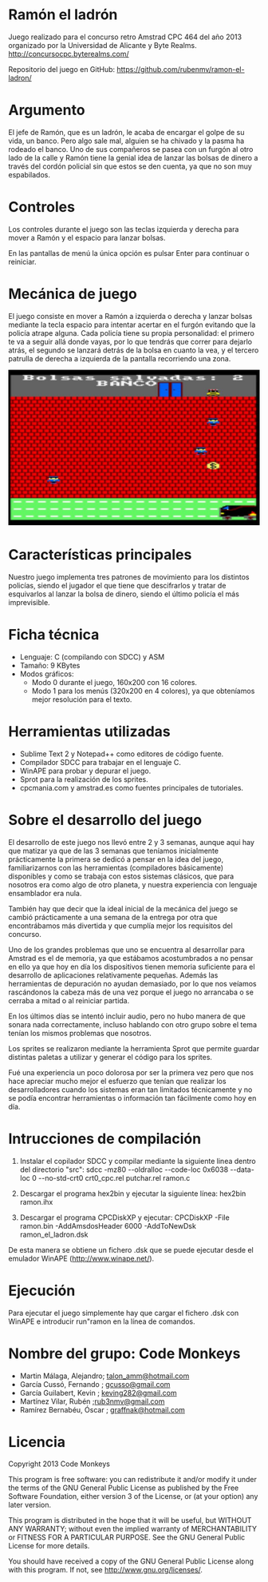 Ramón el ladrón
===============
Juego realizado para el concurso retro Amstrad CPC 464 del año 2013 organizado por la Universidad de Alicante y Byte Realms.
http://concursocpc.byterealms.com/

Repositorio del juego en GitHub: https://github.com/rubenmv/ramon-el-ladron/

Argumento
=========
El jefe de Ramón, que es un ladrón, le acaba de encargar el golpe de su vida, un banco. Pero algo sale mal, alguien se ha chivado y la pasma ha rodeado el banco. Uno de sus compañeros se pasea con un furgón al otro lado de la calle y Ramón tiene la genial idea de lanzar las bolsas de dinero a través del cordón policial sin que estos se den cuenta, ya que no son muy espabilados.

Controles
=========
Los controles durante el juego son las teclas izquierda y derecha para mover a Ramón y el espacio para lanzar bolsas.

En las pantallas de menú la única opción es pulsar Enter para continuar o reiniciar.

Mecánica de juego
=================
El juego consiste en mover a Ramón a izquierda o derecha y lanzar bolsas mediante la tecla espacio para intentar acertar en el furgón evitando que la policía atrape alguna.
Cada policía tiene su propia personalidad: el primero te va a seguir allá donde vayas, por lo que tendrás que correr para dejarlo atrás, el segundo se lanzará detrás de la bolsa en cuanto la vea, y el tercero patrulla de derecha a izquierda de la pantalla recorriendo una zona.

<img src="https://raw.githubusercontent.com/rubenmv/ramon-el-ladron/master/screenshot.png" alt="ramon el ladron captura de juego" />

Características principales
===========================
Nuestro juego implementa tres patrones de movimiento para los distintos policías, siendo el jugador el que tiene que descifrarlos y tratar de esquivarlos al lanzar la bolsa de dinero, siendo el último policía el más imprevisible.

Ficha técnica
=============
- Lenguaje: C (compilando con SDCC) y ASM
- Tamaño: 9 KBytes
- Modos gráficos:
	- Modo 0 durante el juego, 160x200 con 16 colores.
	- Modo 1 para los menús (320x200 en 4 colores), ya que obteníamos mejor resolución para el texto.

Herramientas utilizadas
=======================
- Sublime Text 2 y Notepad++ como editores de código fuente.
- Compilador SDCC para trabajar en el lenguaje C.
- WinAPE para probar y depurar el juego.
- Sprot para la realización de los sprites.
- cpcmania.com y amstrad.es como fuentes principales de tutoriales.

Sobre el desarrollo del juego
=============================
El desarrollo de este juego nos llevó entre 2 y 3 semanas, aunque aqui hay que matizar ya que de las 3 semanas que teníamos inicialmente prácticamente la primera se dedicó a pensar en la idea del juego, familiarizarnos con las herramientas (compiladores básicamente) disponibles y como se trabaja con estos sistemas clásicos, que para nosotros era como algo de otro planeta, y nuestra experiencia con lenguaje ensamblador era nula.

También hay que decir que la ideal inicial de la mecánica del juego se cambió prácticamente a una semana de la entrega por otra que encontrábamos más divertida y que cumplía mejor los requisitos del concurso.

Uno de los grandes problemas que uno se encuentra al desarrollar para Amstrad es el de memoria, ya que estábamos acostumbrados a no pensar en ello ya que hoy en día los dispositivos tienen memoria suficiente para el desarrollo de aplicaciones relativamente pequeñas. Además las herramientas de depuración no ayudan demasiado, por lo que nos veíamos rascándonos la cabeza más de una vez porque el juego no arrancaba o se cerraba a mitad o al reiniciar partida.

En los últimos días se intentó incluir audio, pero no hubo manera de que sonara nada correctamente, incluso hablando con otro grupo sobre el tema tenían los mismos problemas que nosotros.

Los sprites se realizaron mediante la herramienta Sprot que permite guardar distintas paletas a utilizar y generar el código para los sprites.

Fué una experiencia un poco dolorosa por ser la primera vez pero que nos hace apreciar mucho mejor el esfuerzo que tenían que realizar los desarrolladores cuando los sistemas eran tan limitados técnicamente y no se podía encontrar herramientas o información tan fácilmente como hoy en día.

Intrucciones de compilación
===========================
1. Instalar el copilador SDCC y compilar mediante la siguiente linea dentro del directorio "src":
sdcc -mz80 --oldralloc --code-loc 0x6038 --data-loc 0 --no-std-crt0 crt0_cpc.rel putchar.rel ramon.c

2. Descargar el programa hex2bin y ejecutar la siguiente línea:
hex2bin ramon.ihx

3. Descargar el programa CPCDiskXP y ejecutar:
CPCDiskXP -File ramon.bin -AddAmsdosHeader 6000 -AddToNewDsk ramon_el_ladron.dsk

De esta manera se obtiene un fichero .dsk que se puede ejecutar desde el emulador WinAPE (http://www.winape.net/).

Ejecución
=========
Para ejecutar el juego simplemente hay que cargar el fichero .dsk con WinAPE e introducir run"ramon en la línea de comandos.

Nombre del grupo: Code Monkeys
==============================
- Martin Málaga, Alejandro; talon_amm@hotmail.com
- García Cussó, Fernando ; gcusso@gmail.com  
- García Guilabert, Kevin ; keving282@gmail.com 
- Martínez Vilar, Rubén ;rub3nmv@gmail.com
- Ramírez Bernabéu, Óscar ; graffnak@hotmail.com

Licencia
========
Copyright 2013 Code Monkeys

This program is free software: you can redistribute it and/or modify
it under the terms of the GNU General Public License as published by
the Free Software Foundation, either version 3 of the License, or
(at your option) any later version.

This program is distributed in the hope that it will be useful,
but WITHOUT ANY WARRANTY; without even the implied warranty of
MERCHANTABILITY or FITNESS FOR A PARTICULAR PURPOSE.  See the
GNU General Public License for more details.

You should have received a copy of the GNU General Public License
along with this program.  If not, see <http://www.gnu.org/licenses/>.
